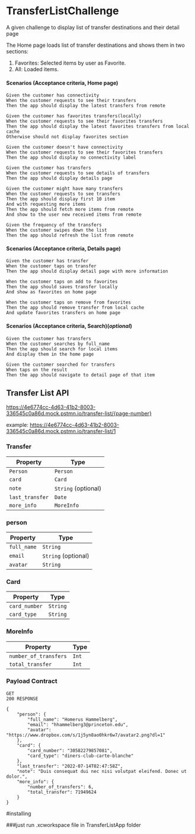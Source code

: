 # TransferListChallenge
A given challenge to display list of transfer destinations and their detail page 

The Home page loads list of transfer destinations and shows them in two sections:
1. Favorites: Selected items by user as Favorite.
2. All: Loaded items.


#### Scenarios (Acceptance criteria, Home page)

```
Given the customer has connectivity
When the customer requests to see their transfers
Then the app should display the latest transfers from remote

Given the customer has favorites transfers(locally)
When the customer requests to see their favorites transfers
Then the app should display the latest favorites transfers from local cache
Otherwise should not display favorites section

Given the customer doesn't have connectivity
When the customer requests to see their favorites transfers
Then the app should display no connectivity label

Given the customer has transfers
When the customer requests to see details of transfers
Then the app should display details page

Given the customer might have many transfers
When the customer requests to see transfers
Then the app should display first 10 item 
And with requesting more items
Then the app should fetch more items from remote 
And show to the user new received items from remote

Given the frequency of the transfers
When the customer swipes down the list 
Then the app should refresh the list from remote

```

#### Scenarios (Acceptance criteria, Details page)

```
Given the customer has transfer
When the customer taps on transfer 
Then the app should display detail page with more information 

When the customer taps on add to favorites 
Then the app should saves transfer locally 
And show as favorites on home page

When the customer taps on remove from favorites 
Then the app should remove transfer from local cache 
And update favorites transfers on home page
```

#### Scenarios (Acceptance criteria, Search)(*optional*)

```
Given the customer has transfers
When the customer searches by full_name  
Then the app should search for local items 
And display them in the home page 

Given the customer searched for transfers
When taps on the result   
Then the app should navigate to detail page of that item 

```

## Transfer List API

https://4e6774cc-4d63-41b2-8003-336545c0a86d.mock.pstmn.io/transfer-list/{page-number}

example: https://4e6774cc-4d63-41b2-8003-336545c0a86d.mock.pstmn.io/transfer-list/1

### Transfer

| Property          | Type                |
|-------------------|---------------------|
| `Person`          | `Person`            |
| `card`            | `Card`              |
| `note`            | `String` (optional) |
| `last_transfer`   | `Date`              |
| `more_info`       | `MoreInfo`          |


### person

| Property          | Type                |
|-------------------|---------------------|
| `full_name`       | `String`            |
| `email`           | `String` (optional) |
| `avatar`          | `String`            |

### Card

| Property          | Type                |
|-------------------|---------------------|
| `card_number`     | `String`            |
| `card_type`       | `String`            |

### MoreInfo

| Property              | Type   |
|-----------------------|--------|
| `number_of_transfers` | `Int`  |
| `total_transfer`      | `Int`  |


### Payload Contract

```
GET
200 RESPONSE

{
    "person": {
        "full_name": "Homerus Hammelberg",
        "email": "hhammelberg3@princeton.edu",
        "avatar": "https://www.dropbox.com/s/1j5yn8ao0hkr6w7/avatar2.png?dl=1"
    },
    "card": {
        "card_number": "30582279857081",
        "card_type": "diners-club-carte-blanche"
    },
    "last_transfer": "2022-07-14T02:47:58Z",
    "note": "Duis consequat dui nec nisi volutpat eleifend. Donec ut dolor.",
    "more_info": {
        "number_of_transfers": 6,
        "total_transfer": 71949624
    }
}

```

#installing 

###just run .xcworkspace file in TransferListApp folder
